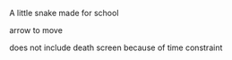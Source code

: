 A little snake made for school

arrow to move

does not include death screen because of time constraint